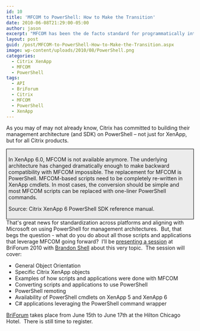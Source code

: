 ```yaml
---
id: 10
title: 'MFCOM to PowerShell: How to Make the Transition'
date: 2010-06-08T21:29:00-05:00
author: jason
excerpt: "MFCOM has been the de facto standard for programmatically interfacing with Citrix XenApp. Whether you wanted to write a simple script or develop an application that interfaced with XenApp, MFCOM was the answer. Now, Citrix is committed to building their management architecture on PowerShell--not just for XenApp, but for all Citrix products. That's great news for standardization across platforms and aligning with Microsoft on using PowerShell for management architectures. Now, the question is how do you take what you know about MFCOM and translate that to PowerShell?"
layout: post
guid: /post/MFCOM-to-PowerShell-How-to-Make-the-Transition.aspx
image: wp-content/uploads/2010/08/PowerShell.png
categories:
  - Citrix XenApp
  - MFCOM
  - PowerShell
tags:
  - API
  - BriForum
  - Citrix
  - MFCOM
  - PowerShell
  - XenApp
---
```

As you may of may not already know, Citrix has committed to building their management architecture (and SDK) on PowerShell – not just for XenApp, but for all Citrix products.
<div style="border: 1px solid #000; padding: 5px; background-color: #ececec;">

In XenApp 6.0, MFCOM is not available anymore. The underlying architecture has changed dramatically enough to make backward compatibility with MFCOM impossible. The replacement for MFCOM is PowerShell. MFCOM-based scripts need to be completely re-written in XenApp cmdlets. In most cases, the conversion should be simple and most MFCOM scripts can be replaced with one-liner PowerShell commands.

Source: Citrix XenApp 6 PowerShell SDK reference manual.

</div>
That's great news for standardization across platforms and aligning with Microsoft on using PowerShell for management architectures.  But, that begs the question - what do you do about all those scripts and applications that leverage MFCOM going forward?  I’ll be <a href="http://briforum.com/html/sessions.html#MFCOM" target="_blank">presenting a session</a> at BriForum 2010 with <a href="http://bsonposh.com/" target="_blank">Brandon Shell</a> about this very topic.  The session will cover:
<ul>
	<li>General Object Orientation</li>
	<li>Specific Citrix XenApp objects</li>
	<li>Examples of how scripts and applications were done with MFCOM</li>
	<li>Converting scripts and applications to use PowerShell</li>
	<li>PowerShell remoting</li>
	<li>Availability of PowerShell cmdlets on XenApp 5 and XenApp 6</li>
	<li>C# applications leveraging the PowerShell command wrapper</li>
</ul>
<a href="http://briforum.com/" target="_blank">BriForum</a> takes place from June 15th to June 17th at the Hilton Chicago Hotel.  There is still time to register.
